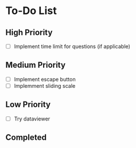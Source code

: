 # To-Do List

## High Priority
- [ ] Implement time limit for questions (if applicable)

## Medium Priority
- [ ] Implement escape button
- [ ] Implemment sliding scale

## Low Priority
- [ ] Try dataviewer

## Completed
